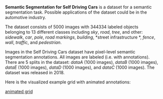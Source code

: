 **Semantic Segmentation for Self Driving Cars** is a dataset for a semantic segmentation task. Possible applications of the dataset could be in the automotive industry. 

The dataset consists of 5000 images with 344334 labeled objects belonging to 13 different classes including *sky*, *road*, *tree*, and other: *sidewalk*, *car*, *pole*, *road markings*, *building*, *street infrastructure *, *fence*, *wall*, *traffic*, and *pedestrian*.

Images in the Self Driving Cars dataset have pixel-level semantic segmentation annotations. All images are labeled (i.e. with annotations). There are 5 splits in the dataset: *dataA* (1000 images), *dataB* (1000 images), *dataE* (1000 images), *dataD* (1000 images), and *dataC* (1000 images). The dataset was released in 2018.

Here is the visualized example grid with animated annotations:

[animated grid](https://github.com/dataset-ninja/self-driving-cars/raw/main/visualizations/horizontal_grid.webm)
